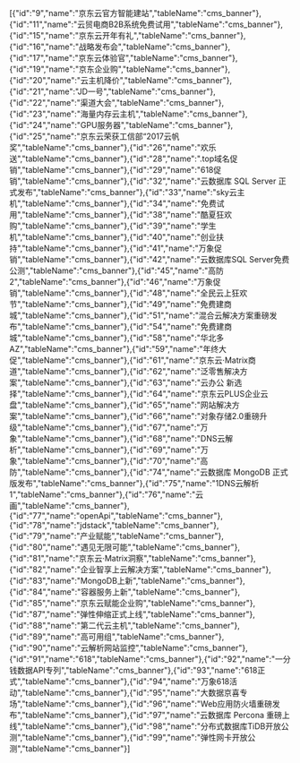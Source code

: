 [{"id":"9","name":"京东云官方智能建站","tableName":"cms_banner"},{"id":"11","name":"云贸电商B2B系统免费试用","tableName":"cms_banner"},{"id":"15","name":"京东云开年有礼","tableName":"cms_banner"},{"id":"16","name":"战略发布会","tableName":"cms_banner"},{"id":"17","name":"京东云体验官","tableName":"cms_banner"},{"id":"19","name":"京东企业购","tableName":"cms_banner"},{"id":"20","name":"云主机降价","tableName":"cms_banner"},{"id":"21","name":"JD一号","tableName":"cms_banner"},{"id":"22","name":"渠道大会","tableName":"cms_banner"},{"id":"23","name":"海量内存云主机","tableName":"cms_banner"},{"id":"24","name":"GPU服务器","tableName":"cms_banner"},{"id":"25","name":"京东云荣获工信部“2017云帆奖","tableName":"cms_banner"},{"id":"26","name":"欢乐送","tableName":"cms_banner"},{"id":"28","name":".top域名促销","tableName":"cms_banner"},{"id":"29","name":"618促销","tableName":"cms_banner"},{"id":"32","name":"云数据库 SQL Server 正式发布","tableName":"cms_banner"},{"id":"33","name":"sky云主机","tableName":"cms_banner"},{"id":"34","name":"免费试用","tableName":"cms_banner"},{"id":"38","name":"酷夏狂欢购","tableName":"cms_banner"},{"id":"39","name":"学生机","tableName":"cms_banner"},{"id":"40","name":"创业扶持","tableName":"cms_banner"},{"id":"41","name":"万象促销","tableName":"cms_banner"},{"id":"42","name":"云数据库SQL Server免费公测","tableName":"cms_banner"},{"id":"45","name":"高防2","tableName":"cms_banner"},{"id":"46","name":"万象促销","tableName":"cms_banner"},{"id":"48","name":"全民云上狂欢节","tableName":"cms_banner"},{"id":"49","name":"免费建商城","tableName":"cms_banner"},{"id":"51","name":"混合云解决方案重磅发布","tableName":"cms_banner"},{"id":"54","name":"免费建商城","tableName":"cms_banner"},{"id":"58","name":"华北多AZ","tableName":"cms_banner"},{"id":"59","name":"年终大促","tableName":"cms_banner"},{"id":"61","name":"京东云·Matrix商道","tableName":"cms_banner"},{"id":"62","name":"泛零售解决方案","tableName":"cms_banner"},{"id":"63","name":"云办公 新选择","tableName":"cms_banner"},{"id":"64","name":"京东云PLUS企业云盘","tableName":"cms_banner"},{"id":"65","name":"网站解决方案","tableName":"cms_banner"},{"id":"66","name":"对象存储2.0重磅升级","tableName":"cms_banner"},{"id":"67","name":"万象","tableName":"cms_banner"},{"id":"68","name":"DNS云解析","tableName":"cms_banner"},{"id":"69","name":"万象","tableName":"cms_banner"},{"id":"70","name":"高防","tableName":"cms_banner"},{"id":"74","name":"云数据库 MongoDB 正式版发布","tableName":"cms_banner"},{"id":"75","name":"1DNS云解析1","tableName":"cms_banner"},{"id":"76","name":"云画","tableName":"cms_banner"},{"id":"77","name":"openApi","tableName":"cms_banner"},{"id":"78","name":"jdstack","tableName":"cms_banner"},{"id":"79","name":"产业赋能","tableName":"cms_banner"},{"id":"80","name":"遇见无限可能","tableName":"cms_banner"},{"id":"81","name":"京东云·Matrix洞察","tableName":"cms_banner"},{"id":"82","name":"企业智享上云解决方案","tableName":"cms_banner"},{"id":"83","name":"MongoDB上新","tableName":"cms_banner"},{"id":"84","name":"容器服务上新","tableName":"cms_banner"},{"id":"85","name":"京东云赋能企业购","tableName":"cms_banner"},{"id":"87","name":"弹性伸缩正式上线","tableName":"cms_banner"},{"id":"88","name":"第二代云主机","tableName":"cms_banner"},{"id":"89","name":"高可用组","tableName":"cms_banner"},{"id":"90","name":"云解析网站监控","tableName":"cms_banner"},{"id":"91","name":"618","tableName":"cms_banner"},{"id":"92","name":"一分钱数据API专列","tableName":"cms_banner"},{"id":"93","name":"618正式","tableName":"cms_banner"},{"id":"94","name":"万象618活动","tableName":"cms_banner"},{"id":"95","name":"大数据京喜专场","tableName":"cms_banner"},{"id":"96","name":"Web应用防火墙重磅发布","tableName":"cms_banner"},{"id":"97","name":"云数据库 Percona 重磅上线","tableName":"cms_banner"},{"id":"98","name":"分布式数据库TiDB开放公测","tableName":"cms_banner"},{"id":"99","name":"弹性网卡开放公测","tableName":"cms_banner"}]
